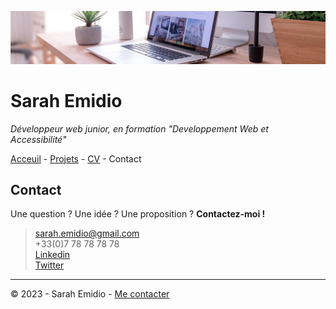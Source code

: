 ![bureau](bureau.jpg)

# Sarah Emidio

*Développeur web junior, en formation "Developpement Web et Accessibilité"*

[Acceuil](README.md) - [Projets](Projets.md) - [CV](CV.md) - Contact

## Contact

Une question ? Une idée ? Une proposition ?
__Contactez-moi !__

> [sarah.emidio@gmail.com](https://github.com/Sarah-Emidio)<br/>
>+33(0)7 78 78 78 78 <br/>
[Linkedin](https://github.com/Sarah-Emidio)<br/>
[Twitter](https://github.com/Sarah-Emidio)<br/>

-----

© 2023 - Sarah Emidio - [Me contacter](Contact.md)
